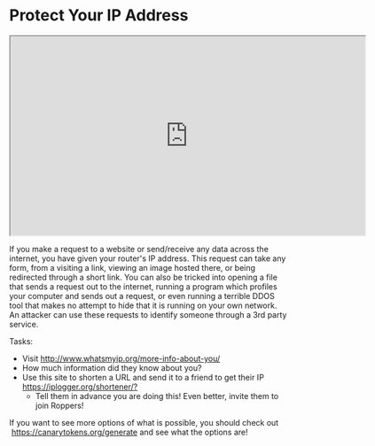 # Protect Your IP Address

<iframe allowfullscreen height="360" src="https://www.youtube.com/embed/dznncF_NoXk?wmode=opaque" width="640"></iframe>  

If you make a request to a website or send/receive any data across the
internet, you have given your router's IP address. This request can take
any form, from a visiting a link, viewing an image hosted there, or
being redirected through a short link. You can also be tricked into
opening a file that sends a request out to the internet, running a
program which profiles your computer and sends out a request, or even
running a terrible DDOS tool that makes no attempt to hide that it is
running on your own network. An attacker can use these requests to
identify someone through a 3rd party service.

Tasks:

-   Visit
    <a href="http://www.whatsmyip.org/more-info-about-you/" rel="noopener"
    target="_blank">http://www.whatsmyip.org/more-info-about-you/</a>
-   How much information did they know about you?
-   Use this site to shorten a URL and send it to a friend to get their
    IP <https://iplogger.org/shortener/?>
    -   Tell them in advance you are doing this! Even better, invite
        them to join Roppers!

If you want to see more options of what is possible, you should check
out  <a href="https://canarytokens.org/generate" rel="noopener"
target="_blank">https://canarytokens.org/generate</a> and see what the
options are!
